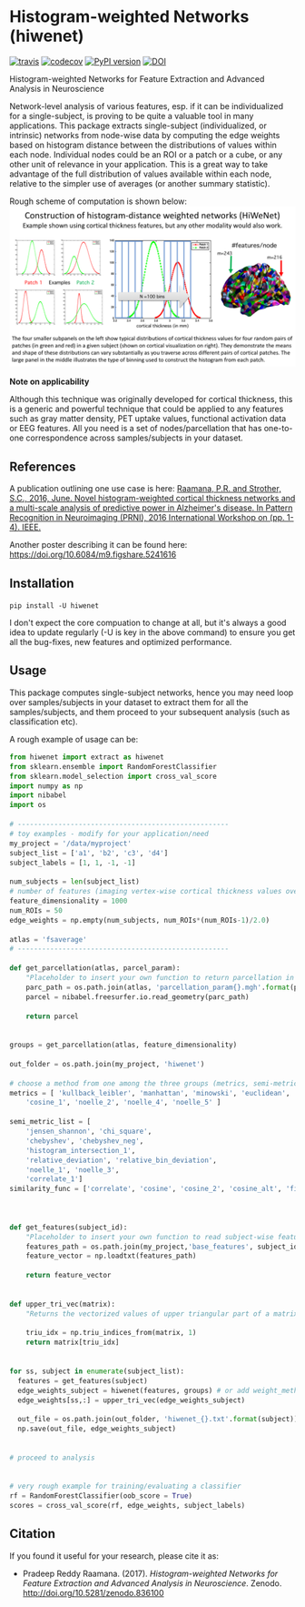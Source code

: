 # Histogram-weighted Networks (hiwenet)

[![travis](https://travis-ci.org/raamana/hiwenet.svg?branch=master)](https://travis-ci.org/raamana/hiwenet.svg?branch=master)
[![codecov](https://codecov.io/gh/raamana/hiwenet/branch/master/graph/badge.svg)](https://codecov.io/gh/raamana/hiwenet)
[![PyPI version](https://badge.fury.io/py/hiwenet.svg)](https://badge.fury.io/py/hiwenet)
[![DOI](https://zenodo.org/badge/DOI/10.5281/zenodo.836100.svg)](https://doi.org/10.5281/zenodo.836100)


Histogram-weighted Networks for Feature Extraction and Advanced Analysis in Neuroscience

Network-level analysis of various features, esp. if it can be individualized for a single-subject, is proving to be quite a valuable tool in many applications. This package extracts single-subject (individualized, or intrinsic) networks from node-wise data by computing the edge weights based on histogram distance between the distributions of values within each node. Individual nodes could be an ROI or a patch or a cube, or any other unit of relevance in your application. This is a great way to take advantage of the full distribution of values available within each node, relative to the simpler use of averages (or another summary statistic). 

Rough scheme of computation is shown below:
![illustration](docs/illustration.png)

**Note on applicability** 

Although this technique was originally developed for cortical thickness, this is a generic and powerful technique that could be applied to any features such as gray matter density, PET uptake values, functional activation data or EEG features. All you need is a set of nodes/parcellation that has one-to-one correspondence across samples/subjects in your dataset.

## References
A publication outlining one use case is here:
[Raamana, P.R. and Strother, S.C., 2016, June. Novel histogram-weighted cortical thickness networks and a multi-scale analysis of predictive power in Alzheimer's disease. In Pattern Recognition in Neuroimaging (PRNI), 2016 International Workshop on (pp. 1-4). IEEE.](http://ieeexplore.ieee.org/abstract/document/7552334/)

Another poster describing it can be found here: https://doi.org/10.6084/m9.figshare.5241616

## Installation

`pip install -U hiwenet`

I don't expect the core compuation to change at all, but it's always a good idea to update regularly (-U is key in the above command) to ensure you get all the bug-fixes, new features and optimized performance. 

## Usage

This package computes single-subject networks, hence you may need loop over samples/subjects in your dataset to extract them for all the samples/subjects, and them proceed to your subsequent analysis (such as classification etc).

A rough example of usage can be:

```python
from hiwenet import extract as hiwenet
from sklearn.ensemble import RandomForestClassifier
from sklearn.model_selection import cross_val_score
import numpy as np
import nibabel
import os

# ----------------------------------------------------
# toy examples - modify for your application/need
my_project = '/data/myproject'
subject_list = ['a1', 'b2', 'c3', 'd4']
subject_labels = [1, 1, -1, -1]

num_subjects = len(subject_list)
# number of features (imaging vertex-wise cortical thickness values over the whole brain)
feature_dimensionality = 1000 
num_ROIs = 50
edge_weights = np.empty(num_subjects, num_ROIs*(num_ROIs-1)/2.0)

atlas = 'fsaverage'
# ----------------------------------------------------

def get_parcellation(atlas, parcel_param):
    "Placeholder to insert your own function to return parcellation in reference space."
    parc_path = os.path.join(atlas, 'parcellation_param{}.mgh'.format(parcel_param))
    parcel = nibabel.freesurfer.io.read_geometry(parc_path)
    
    return parcel


groups = get_parcellation(atlas, feature_dimensionality)

out_folder = os.path.join(my_project, 'hiwenet')

# choose a method from one among the three groups (metrics, semi-metrics and similarity functions)
metrics = [ 'kullback_leibler', 'manhattan', 'minowski', 'euclidean', 
    'cosine_1', 'noelle_2', 'noelle_4', 'noelle_5' ]

semi_metric_list = [
    'jensen_shannon', 'chi_square',
    'chebyshev', 'chebyshev_neg',
    'histogram_intersection_1',
    'relative_deviation', 'relative_bin_deviation',
    'noelle_1', 'noelle_3',
    'correlate_1']
similarity_func = ['correlate', 'cosine', 'cosine_2', 'cosine_alt', 'fidelity_based']



def get_features(subject_id):
    "Placeholder to insert your own function to read subject-wise features."
    features_path = os.path.join(my_project,'base_features', subject_id, 'features.txt')
    feature_vector = np.loadtxt(features_path)
    
    return feature_vector


def upper_tri_vec(matrix):
    "Returns the vectorized values of upper triangular part of a matrix"
    
    triu_idx = np.triu_indices_from(matrix, 1)
    return matrix[triu_idx]
    

for ss, subject in enumerate(subject_list):
  features = get_features(subject)
  edge_weights_subject = hiwenet(features, groups) # or add weight_method = metrics[ii] to use a various other metrics 
  edge_weights[ss,:] = upper_tri_vec(edge_weights_subject)
  
  out_file = os.path.join(out_folder, 'hiwenet_{}.txt'.format(subject))
  np.save(out_file, edge_weights_subject)
  
  
# proceed to analysis


# very rough example for training/evaluating a classifier
rf = RandomForestClassifier(oob_score = True)
scores = cross_val_score(rf, edge_weights, subject_labels)


```

## Citation

If you found it useful for your research, please cite it as:

 * Pradeep Reddy Raamana. (2017). *Histogram-weighted Networks for Feature Extraction and Advanced Analysis in Neuroscience*. Zenodo. http://doi.org/10.5281/zenodo.836100 
